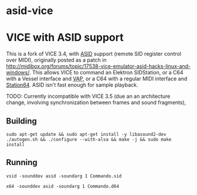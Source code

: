 # asid-vice
VICE with ASID support
======================

This is a fork of VICE 3.4, with [ASID](http://paulus.kapsi.fi/asid_protocol.txt) support (remote SID register control over MIDI),
originally posted as a patch in http://midibox.org/forums/topic/17538-vice-emulator-asid-hacks-linux-and-windows/.
This allows VICE to command an Elektron SIDStation, or a C64 with a Vessel interface and [VAP](https://github.com/anarkiwi/vap),
or a C64 with a regular MIDI interface and [Station64](https://csdb.dk/release/?id=142049).  ASID isn't fast enough for sample playback.

TODO: Currently incompatible with VICE 3.5 (due an an architecture change, involving synchronization between frames and sound fragments),

## Building

```
sudo apt-get update && sudo apt-get install -y libasound2-dev
./autogen.sh && ./configure --with-alsa && make -j && sudo make install
```

## Running

```
vsid -sounddev asid -soundarg 1 Commando.sid
```

```
x64 -sounddev asid -soundarg 1 Commando.d64
```
